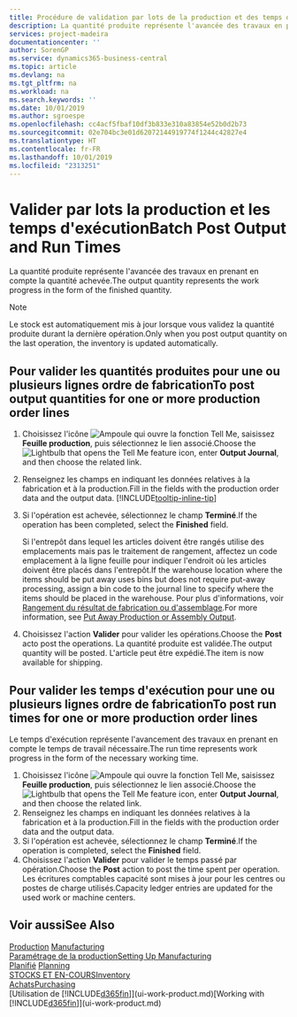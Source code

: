 ```yaml
---
title: Procédure de validation par lots de la production et des temps d'exécution | Microsoft Docs
description: La quantité produite représente l'avancée des travaux en prenant en compte la quantité achevée.
services: project-madeira
documentationcenter: ''
author: SorenGP
ms.service: dynamics365-business-central
ms.topic: article
ms.devlang: na
ms.tgt_pltfrm: na
ms.workload: na
ms.search.keywords: ''
ms.date: 10/01/2019
ms.author: sgroespe
ms.openlocfilehash: cc4acf5fbaf10df3b833e310a83854e52b0d2b73
ms.sourcegitcommit: 02e704bc3e01d62072144919774f1244c42827e4
ms.translationtype: HT
ms.contentlocale: fr-FR
ms.lasthandoff: 10/01/2019
ms.locfileid: "2313251"
---
```

# <a name="batch-post-output-and-run-times"></a><span data-ttu-id="31218-103">Valider par lots la production et les temps d'exécution</span><span class="sxs-lookup"><span data-stu-id="31218-103">Batch Post Output and Run Times</span></span>
<span data-ttu-id="31218-104">La quantité produite représente l'avancée des travaux en prenant en compte la quantité achevée.</span><span class="sxs-lookup"><span data-stu-id="31218-104">The output quantity represents the work progress in the form of the finished quantity.</span></span>  

> [!NOTE]
> <span data-ttu-id="31218-105">Le stock est automatiquement mis à jour lorsque vous validez la quantité produite durant la dernière opération.</span><span class="sxs-lookup"><span data-stu-id="31218-105">Only when you post output quantity on the last operation, the inventory is updated automatically.</span></span>  

## <a name="to-post-output-quantities-for-one-or-more-production-order-lines"></a><span data-ttu-id="31218-106">Pour valider les quantités produites pour une ou plusieurs lignes ordre de fabrication</span><span class="sxs-lookup"><span data-stu-id="31218-106">To post output quantities for one or more production order lines</span></span>
1. <span data-ttu-id="31218-107">Choisissez l'icône ![Ampoule qui ouvre la fonction Tell Me](media/ui-search/search_small.png "Dites-moi ce que vous voulez faire"), saisissez **Feuille production**, puis sélectionnez le lien associé.</span><span class="sxs-lookup"><span data-stu-id="31218-107">Choose the ![Lightbulb that opens the Tell Me feature](media/ui-search/search_small.png "Tell me what you want to do") icon, enter **Output Journal**, and then choose the related link.</span></span>  
2. <span data-ttu-id="31218-108">Renseignez les champs en indiquant les données relatives à la fabrication et à la production.</span><span class="sxs-lookup"><span data-stu-id="31218-108">Fill in the fields with the production order data and the output data.</span></span> [!INCLUDE[tooltip-inline-tip](includes/tooltip-inline-tip_md.md)]
3. <span data-ttu-id="31218-109">Si l'opération est achevée, sélectionnez le champ **Terminé**.</span><span class="sxs-lookup"><span data-stu-id="31218-109">If the operation has been completed, select the **Finished** field.</span></span>  

    <span data-ttu-id="31218-110">Si l'entrepôt dans lequel les articles doivent être rangés utilise des emplacements mais pas le traitement de rangement, affectez un code emplacement à la ligne feuille pour indiquer l'endroit où les articles doivent être placés dans l'entrepôt.</span><span class="sxs-lookup"><span data-stu-id="31218-110">If the warehouse location where the items should be put away uses bins but does not require put-away processing,  assign a bin code to the journal line to specify where the items should be placed in the warehouse.</span></span> <span data-ttu-id="31218-111">Pour plus d'informations, voir [Rangement du résultat de fabrication ou d'assemblage](warehouse-how-to-put-away-production-output.md).</span><span class="sxs-lookup"><span data-stu-id="31218-111">For more information, see [Put Away Production or Assembly Output](warehouse-how-to-put-away-production-output.md).</span></span>  

4. <span data-ttu-id="31218-112">Choisissez l'action **Valider** pour valider les opérations.</span><span class="sxs-lookup"><span data-stu-id="31218-112">Choose the **Post** acto post the operations.</span></span> <span data-ttu-id="31218-113">La quantité produite est validée.</span><span class="sxs-lookup"><span data-stu-id="31218-113">The output quantity will be posted.</span></span> <span data-ttu-id="31218-114">L'article peut être expédié.</span><span class="sxs-lookup"><span data-stu-id="31218-114">The item is now available for shipping.</span></span>  

## <a name="to-post-run-times-for-one-or-more-production-order-lines"></a><span data-ttu-id="31218-115">Pour valider les temps d'exécution pour une ou plusieurs lignes ordre de fabrication</span><span class="sxs-lookup"><span data-stu-id="31218-115">To post run times for one or more production order lines</span></span>
<span data-ttu-id="31218-116">Le temps d'exécution représente l'avancement des travaux en prenant en compte le temps de travail nécessaire.</span><span class="sxs-lookup"><span data-stu-id="31218-116">The run time represents work progress in the form of the necessary working time.</span></span>    

1.  <span data-ttu-id="31218-117">Choisissez l'icône ![Ampoule qui ouvre la fonction Tell Me](media/ui-search/search_small.png "Dites-moi ce que vous voulez faire"), saisissez **Feuille production**, puis sélectionnez le lien associé.</span><span class="sxs-lookup"><span data-stu-id="31218-117">Choose the ![Lightbulb that opens the Tell Me feature](media/ui-search/search_small.png "Tell me what you want to do") icon, enter **Output Journal**, and then choose the related link.</span></span>  
2. <span data-ttu-id="31218-118">Renseignez les champs en indiquant les données relatives à la fabrication et à la production.</span><span class="sxs-lookup"><span data-stu-id="31218-118">Fill in the fields with the production order data and the output data.</span></span>  
3.  <span data-ttu-id="31218-119">Si l'opération est achevée, sélectionnez le champ **Terminé**.</span><span class="sxs-lookup"><span data-stu-id="31218-119">If the operation is completed, select the **Finished** field.</span></span>  
4. <span data-ttu-id="31218-120">Choisissez l'action **Valider** pour valider le temps passé par opération.</span><span class="sxs-lookup"><span data-stu-id="31218-120">Choose the **Post** action to post the time spent per operation.</span></span> <span data-ttu-id="31218-121">Les écritures comptables capacité sont mises à jour pour les centres ou postes de charge utilisés.</span><span class="sxs-lookup"><span data-stu-id="31218-121">Capacity ledger entries are updated for the used work or machine centers.</span></span>

## <a name="see-also"></a><span data-ttu-id="31218-122">Voir aussi</span><span class="sxs-lookup"><span data-stu-id="31218-122">See Also</span></span>  
<span data-ttu-id="31218-123">[Production](production-manage-manufacturing.md)  </span><span class="sxs-lookup"><span data-stu-id="31218-123">[Manufacturing](production-manage-manufacturing.md)  </span></span>  
[<span data-ttu-id="31218-124">Paramétrage de la production</span><span class="sxs-lookup"><span data-stu-id="31218-124">Setting Up Manufacturing</span></span>](production-configure-production-processes.md)  
<span data-ttu-id="31218-125">[Planifié](production-planning.md)    </span><span class="sxs-lookup"><span data-stu-id="31218-125">[Planning](production-planning.md)    </span></span>  
[<span data-ttu-id="31218-126">STOCKS ET EN-COURS</span><span class="sxs-lookup"><span data-stu-id="31218-126">Inventory</span></span>](inventory-manage-inventory.md)  
[<span data-ttu-id="31218-127">Achats</span><span class="sxs-lookup"><span data-stu-id="31218-127">Purchasing</span></span>](purchasing-manage-purchasing.md)  
<span data-ttu-id="31218-128">[Utilisation de [!INCLUDE[d365fin](includes/d365fin_md.md)]](ui-work-product.md)</span><span class="sxs-lookup"><span data-stu-id="31218-128">[Working with [!INCLUDE[d365fin](includes/d365fin_md.md)]](ui-work-product.md)</span></span>
